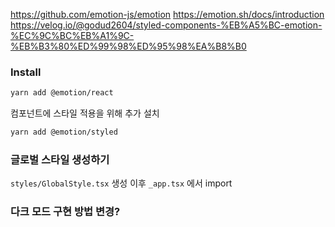 https://github.com/emotion-js/emotion
https://emotion.sh/docs/introduction
https://velog.io/@godud2604/styled-components-%EB%A5%BC-emotion-%EC%9C%BC%EB%A1%9C-%EB%B3%80%ED%99%98%ED%95%98%EA%B8%B0
### Install
```bash
yarn add @emotion/react
```

컴포넌트에 스타일 적용을 위해 추가 설치
```bash
yarn add @emotion/styled
```

### 글로벌 스타일 생성하기
`styles/GlobalStyle.tsx` 생성
이후 `_app.tsx` 에서 import

### 다크 모드 구현 방법 변경?